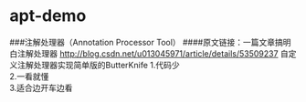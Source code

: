 # apt-demo
###注解处理器（Annotation Processor Tool）
####原文链接：一篇文章搞明白注解处理器 http://blog.csdn.net/u013045971/article/details/53509237
自定义注解处理器实现简单版的ButterKnife
1.代码少   
2.一看就懂    
3.适合边开车边看   
